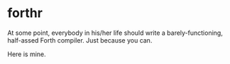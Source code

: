 forthr
======

At some point, everybody in his/her life should write a barely-functioning, half-assed Forth compiler. Just because you can.

Here is mine.